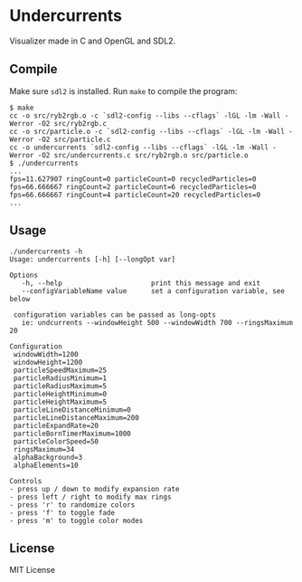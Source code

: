 Undercurrents
=============

Visualizer made in C and OpenGL and SDL2.

Compile
-------

Make sure `sdl2` is installed.  Run `make` to compile the program:

    $ make
    cc -o src/ryb2rgb.o -c `sdl2-config --libs --cflags` -lGL -lm -Wall -Werror -O2 src/ryb2rgb.c
    cc -o src/particle.o -c `sdl2-config --libs --cflags` -lGL -lm -Wall -Werror -O2 src/particle.c
    cc -o undercurrents `sdl2-config --libs --cflags` -lGL -lm -Wall -Werror -O2 src/undercurrents.c src/ryb2rgb.o src/particle.o
    $ ./undercurrents
    ...
    fps=11.627907 ringCount=0 particleCount=0 recycledParticles=0
    fps=66.666667 ringCount=2 particleCount=6 recycledParticles=0
    fps=66.666667 ringCount=4 particleCount=20 recycledParticles=0
    ...

Usage
-----

```
./undercurrents -h
Usage: undercurrents [-h] [--longOpt var]

Options
   -h, --help                      print this message and exit
   --configVariableName value      set a configuration variable, see below

 configuration variables can be passed as long-opts
   ie: undcurrents --windowHeight 500 --windowWidth 700 --ringsMaximum 20

Configuration
 windowWidth=1200
 windowHeight=1200
 particleSpeedMaximum=25
 particleRadiusMinimum=1
 particleRadiusMaximum=5
 particleHeightMinimum=0
 particleHeightMaximum=5
 particleLineDistanceMinimum=0
 particleLineDistanceMaximum=200
 particleExpandRate=20
 particleBornTimerMaximum=1000
 particleColorSpeed=50
 ringsMaximum=34
 alphaBackground=3
 alphaElements=10

Controls
- press up / down to modify expansion rate
- press left / right to modify max rings
- press 'r' to randomize colors
- press 'f' to toggle fade
- press 'm' to toggle color modes
```

License
-------

MIT License
